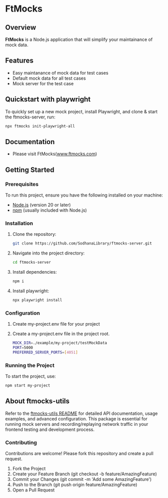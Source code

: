 # FtMocks

## Overview

**FtMocks** is a Node.js application that will simplify your maintainance of mock data.

## Features

- Easy maintanance of mock data for test cases
- Default mock data for all test cases
- Mock server for the test case

## Quickstart with playwright

To quickly set up a new mock project, install Playwright, and clone & start the ftmocks-server, run:

```bash
npx ftmocks init-playwright-all
```

## Documentation

- Please visit FtMocks(www.ftmocks.com)

## Getting Started

### Prerequisites

To run this project, ensure you have the following installed on your machine:

- [Node.js](https://nodejs.org/) (version 20 or later)
- [npm](https://www.npmjs.com/) (usually included with Node.js)

### Installation

1. Clone the repository:

   ```bash
   git clone https://github.com/SodhanaLibrary/ftmocks-server.git
   ```

2. Navigate into the project directory:

   ```bash
   cd ftmocks-server
   ```

3. Install dependencies:

   ```bash
   npm i
   ```

4. Install playwright:
   ```bash
   npx playwright install
   ```

### Configuration

1. Create my-project.env file for your project

2. Create a my-project.env file in the project root.
   ```bash
   MOCK_DIR=./example/my-project/testMockData
   PORT=5000
   PREFERRED_SERVER_PORTS=[4051]
   ```

### Running the Project

To start the project, use:

```bash
npm start my-project
```

## About ftmocks-utils

Refer to the [ftmocks-utils README](../ftmocks-utils/README.md) for detailed API documentation, usage examples, and advanced configuration. This package is essential for running mock servers and recording/replaying network traffic in your frontend testing and development process.

### Contributing

Contributions are welcome! Please fork this repository and create a pull request.

1. Fork the Project
2. Create your Feature Branch (git checkout -b feature/AmazingFeature)
3. Commit your Changes (git commit -m 'Add some AmazingFeature')
4. Push to the Branch (git push origin feature/AmazingFeature)
5. Open a Pull Request
